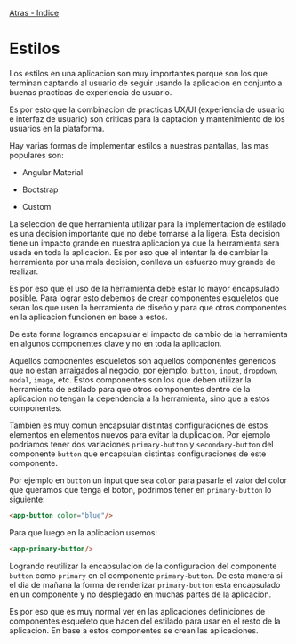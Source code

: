 [Atras - Indice](https://github.com/daniel18acevedo/DA2-Tecnologia/tree/angular-style)

# Estilos

Los estilos en una aplicacion son muy importantes porque son los que terminan captando al usuario de seguir usando la aplicacion en conjunto a buenas practicas de experiencia de usuario.

Es por esto que la combinacion de practicas UX/UI (experiencia de usuario e interfaz de usuario) son criticas para la captacion y mantenimiento de los usuarios en la plataforma.

Hay varias formas de implementar estilos a nuestras pantallas, las mas populares son:

- Angular Material

- Bootstrap

- Custom

La seleccion de que herramienta utilizar para la implementacion de estilado es una decision importante que no debe tomarse a la ligera. Esta decision tiene un impacto grande en nuestra aplicacion ya que la herramienta sera usada en toda la aplicacion. Es por eso que el intentar la de cambiar la herramienta por una mala decision, conlleva un esfuerzo muy grande de realizar.

Es por eso que el uso de la herramienta debe estar lo mayor encapsulado posible. Para lograr esto debemos de crear componentes esqueletos que seran los que usen la herramienta de diseño y para que otros componentes en la aplicacion funcionen en base a estos.

De esta forma logramos encapsular el impacto de cambio de la herramienta en algunos componentes clave y no en toda la aplicacion.

Aquellos componentes esqueletos son aquellos componentes genericos que no estan arraigados al negocio, por ejemplo: `button`, `input`, `dropdown`, `modal`, `image`, etc. Estos componentes son los que deben utilizar la herramienta de estilado para que otros componentes dentro de la aplicacion no tengan la dependencia a la herramienta, sino que a estos componentes.

Tambien es muy comun encapsular distintas configuraciones de estos elementos en elementos nuevos para evitar la duplicacion. Por ejemplo podriamos tener dos variaciones `primary-button` y `secondary-button` del componente `button` que encapsulan distintas configuraciones de este componente.

Por ejemplo en `button` un input que sea `color` para pasarle el valor del color que queramos que tenga el boton, podrimos tener en `primary-button` lo siguiente:

```HTML
<app-button color="blue"/>
```

Para que luego en la aplicacion usemos:

```HTML
<app-primary-button/>
```

Logrando reutilizar la encapsulacion de la configuracion del componente `button` como `primary` en el componente `primary-button`. De esta manera si el dia de mañana la forma de renderizar `primary-button` esta encapsulado en un componente y no desplegado en muchas partes de la aplicacion.

Es por eso que es muy normal ver en las aplicaciones definiciones de componentes esqueleto que hacen del estilado para usar en el resto de la aplicacion. En base a estos componentes se crean las aplicaciones.
